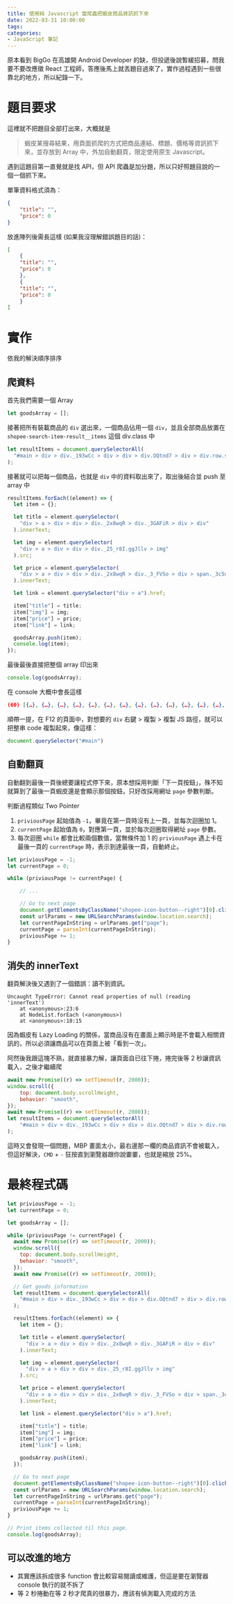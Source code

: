 ```yaml
---
title: 使用純 Javascript 當爬蟲把蝦皮商品資訊抓下來
date: 2022-03-31 10:00:00
tags:
categories:
- JavaScript 筆記
---
```

原本看到  BigGo 在高雄開 Android Developer 的缺，但投遞後說暫緩招募，問我要不要改應徵 React 工程師，答應後馬上就丟題目過來了，實作過程遇到一些很靠北的地方，所以紀錄一下。
<!--more-->

# 題目要求

這裡就不把題目全部打出來，大概就是

> 蝦皮某搜尋結果，用頁面抓爬的方式把商品連結、標題、價格等資訊抓下來，並存放到 Array 中，外加自動翻頁，限定使用原生 Javascript。

遇到這題目第一直覺就是找 API，但 API 爬蟲是加分題，所以只好照題目說的一個一個抓下來。

單筆資料格式須為：
```json
{
    "title": "",
    "price": 0
}
```

放進陣列後需長這樣 (如果我沒理解錯誤題目的話)：
```json
[
    {
    "title": "",
    "price": 0
    },
    {
    "title": "",
    "price": 0
    }
]
```

# 實作

依我的解決順序排序

## 爬資料

首先我們需要一個 Array

```javascript
let goodsArray = [];
```

接著把所有裝載商品的 `div` 選出來，一個商品佔用一個 `div`，並且全部商品放置在 `shopee-search-item-result__items` 這個 div.class 中

```javascript
let resultItems = document.querySelectorAll(
  "#main > div > div._193wCc > div > div > div.OQtnd7 > div > div.row.shopee-search-item-result__items > div"
);
```

接著就可以把每一個商品，也就是 `div` 中的資料取出來了，取出後結合並 push 至 array 中

```javascript
resultItems.forEach((element) => {
  let item = {};

  let title = element.querySelector(
    "div > a > div > div > div._2x8wqR > div._3GAFiR > div > div"
  ).innerText;

  let img = element.querySelector(
    "div > a > div > div > div._25_r8I.ggJllv > img"
  ).src;

  let price = element.querySelector(
    "div > a > div > div > div._2x8wqR > div._3_FVSo > div > span._3c5u7X"
  ).innerText;

  let link = element.querySelector("div > a").href;

  item["title"] = title;
  item["img"] = img;
  item["price"] = price;
  item["link"] = link;

  goodsArray.push(item);
  console.log(item);
});
```

最後最後直接把整個 array 印出來

```javascript
console.log(goodsArray);
```

在 console 大概中會長這樣

```json
(60) [{…}, {…}, {…}, {…}, {…}, {…}, {…}, {…}, {…}, {…}, {…}, {…}, {…}, {…}, {…}, {…}, {…}, {…}, {…}, {…}, {…}, {…}, {…}, {…}, {…}, {…}, {…}, {…}, {…}, {…}, {…}, {…}, {…}, {…}, {…}, {…}, {…}, {…}, {…}, {…}, {…}, {…}, {…}, {…}, {…}, {…}, {…}, {…}, {…}, {…}, {…}, {…}, {…}, {…}, {…}, {…}, {…}, {…}, {…}, {…}]
```

順帶一提，在 F12 的頁面中，對想要的 `div` 右鍵 > 複製 > 複製 JS 路徑，就可以把整串 code 複製起來，像這樣：

```javascript
document.querySelector("#main")
```

## 自動翻頁

自動翻到最後一頁後總要讓程式停下來，原本想採用判斷「下一頁按鈕」，殊不知就算到了最後一頁蝦皮還是會顯示那個按鈕，只好改採用網址 `page` 參數判斷。

判斷過程類似 Two Pointer

1. `priviousPage` 起始值為 `-1`，畢竟在第一頁時沒有上一頁，並每次迴圈加 1。
2. `currentPage` 起始值為 `0`，對應第一頁，並於每次迴圈取得網址 `page` 參數。
3. 每次迴圈 `while` 都會比較兩個數值，當無條件加 1 的 `priviousPage` 遇上卡在最後一頁的 `currentPage` 時，表示到達最後一頁，自動終止。

```javascript
let priviousPage = -1;
let currentPage = 0;

while (priviousPage != currentPage) {

    // ...

    // Go to next page
    document.getElementsByClassName("shopee-icon-button--right")[0].click();
    const urlParams = new URLSearchParams(window.location.search);
    let currentPageInString = urlParams.get("page");
    currentPage = parseInt(currentPageInString);
    priviousPage += 1;
}
```




## 消失的 innerText

翻頁解決後又遇到了一個錯誤：讀不到資訊。

```
Uncaught TypeError: Cannot read properties of null (reading 'innerText')
    at <anonymous>:23:6
    at NodeList.forEach (<anonymous>)
    at <anonymous>:18:15
```

因為蝦皮有 Lazy Loading 的關係，當商品沒有在畫面上顯示時是不會載入相關資訊的，所以必須讓商品可以在頁面上被「看到一次」。

阿然後我跟這塊不熟，就直接暴力解，讓頁面自已往下捲，捲完後等 2 秒讓資訊載入，之後才繼續爬

```javascript
await new Promise((r) => setTimeout(r, 2000));
window.scroll({
    top: document.body.scrollHeight,
    behavior: "smooth",
});
await new Promise((r) => setTimeout(r, 2000));
let resultItems = document.querySelectorAll(
    "#main > div > div._193wCc > div > div > div.OQtnd7 > div > div.row.shopee-search-item-result__items > div"
);
```

這時又會發現一個問題，MBP 畫面太小，最右邊那一欄的商品資訊不會被載入，但這好解決，`CMD` + `-` 狂按直到瀏覽器跟你說嫑嫑，也就是縮放 25%。


# 最終程式碼

```javascript
let priviousPage = -1;
let currentPage = 0;

let goodsArray = [];

while (priviousPage != currentPage) {
  await new Promise((r) => setTimeout(r, 2000));
  window.scroll({
    top: document.body.scrollHeight,
    behavior: "smooth",
  });
  await new Promise((r) => setTimeout(r, 2000));

  // Get goods information
  let resultItems = document.querySelectorAll(
    "#main > div > div._193wCc > div > div > div.OQtnd7 > div > div.row.shopee-search-item-result__items > div"
  );

  resultItems.forEach((element) => {
    let item = {};

    let title = element.querySelector(
      "div > a > div > div > div._2x8wqR > div._3GAFiR > div > div"
    ).innerText;

    let img = element.querySelector(
      "div > a > div > div > div._25_r8I.ggJllv > img"
    ).src;

    let price = element.querySelector(
      "div > a > div > div > div._2x8wqR > div._3_FVSo > div > span._3c5u7X"
    ).innerText;

    let link = element.querySelector("div > a").href;

    item["title"] = title;
    item["img"] = img;
    item["price"] = price;
    item["link"] = link;

    goodsArray.push(item);
  });

  // Go to next page
  document.getElementsByClassName("shopee-icon-button--right")[0].click();
  const urlParams = new URLSearchParams(window.location.search);
  let currentPageInString = urlParams.get("page");
  currentPage = parseInt(currentPageInString);
  priviousPage += 1;
}

// Print items collected til this page.
console.log(goodsArray);
```

## 可以改進的地方

- 其實應該拆成很多 function 會比較容易閱讀或維護，但這是要在瀏覽器 console 執行的就不拆了
- 等 2 秒捲動在等 2 秒才爬真的很暴力，應該有偵測載入完成的方法